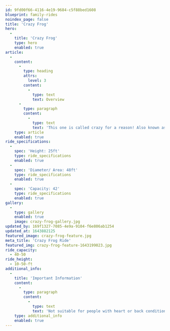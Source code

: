 ```yaml
---
id: 9fd00f66-4116-4e19-9684-c5f88bed1608
blueprint: family-rides
noindex_page: false
title: 'Crazy Frog'
hero:
  -
    title: 'Crazy Frog'
    type: hero
    enabled: true
article:
  -
    content:
      -
        type: heading
        attrs:
          level: 3
        content:
          -
            type: text
            text: Overview
      -
        type: paragraph
        content:
          -
            type: text
            text: 'This one is called crazy for a reason! Also known as the jumping frogs, this classic funfair ride will give both adults and children thrills from start to finish. Different rhythms will bounce you up and down and spin you around at high speeds!'
    type: article
    enabled: true
ride_specifications:
  -
    spec: 'Height: 25ft'
    type: ride_specifications
    enabled: true
  -
    spec: 'Diameter/ Area: 48ft'
    type: ride_specifications
    enabled: true
  -
    spec: 'Capacity: 42'
    type: ride_specifications
    enabled: true
gallery:
  -
    type: gallery
    enabled: true
    image: crazy-frog-gallery.jpg
updated_by: 169f1327-7085-4e9a-9104-f6e806ab1254
updated_at: 1643882125
featured_image: crazy-frog-feature.jpg
meta_title: 'Crazy Frog Ride'
featured_img: crazy-frog-feature-1643199023.jpg
ride_capacity:
  - 40-50
ride_height:
  - 10-50-ft
additional_info:
  -
    title: 'Important Information'
    content:
      -
        type: paragraph
        content:
          -
            type: text
            text: 'Not suitable for people with heart or back conditions or of a nervous disposition should avoid riding. Other medical conditions that may preclude riding include pregnancy, recent surgery, broken bones, or neck problems.'
    type: additional_info
    enabled: true
---
```

